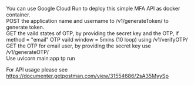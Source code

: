 You can use Google Cloud Run to deploy this simple MFA API as docker container.  
POST the application name and username to /v1/generateToken/ to generate token.  
GET the vaild states of OTP, by providing the secret key and the OTP, if method = "email" OTP vaild window = 5mins (10 loop) using /v1/verifyOTP/  
GET the OTP for email user, by providing the secret key use /v1/generateOTP/  
Use uvicorn main:app tp run  


For API usage please see https://documenter.getpostman.com/view/31554686/2sA35MyySp

